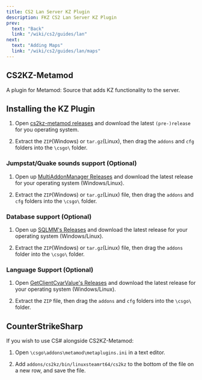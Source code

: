 ```yaml
---
title: CS2 Lan Server KZ Plugin
description: FKZ CS2 Lan Server KZ Plugin
prev:
  text: "Back"
  link: "/wiki/cs2/guides/lan"
next:
  text: "Adding Maps"
  link: "/wiki/cs2/guides/lan/maps"
---
```


## CS2KZ-Metamod

A plugin for Metamod: Source that adds KZ functionality to the server.

## Installing the KZ Plugin

1. Open [cs2kz-metamod releases](https://github.com/KZGlobalTeam/cs2kz-metamod/releases) and download the latest `(pre-)release` for you operating system.

2. Extract the `ZIP`(Windows) or `tar.gz`(Linux), then drag the `addons` and `cfg` folders into the `\csgo\` folder.

### Jumpstat/Quake sounds support (Optional)

1. Open up [MultiAddonManager Releases](https://github.com/Source2ZE/MultiAddonManager/releases) and download the latest release for your operating system (Windows/Linux).

2. Extract the `ZIP`(Windows) or `tar.gz`(Linux) file, then drag the `addons` and `cfg` folders into the `\csgo\` folder.

### Database support (Optional)

1. Open up [SQLMM's Releases](https://github.com/zer0k-z/sql_mm/releases) and download the latest release for your operating system (Windows/Linux).

2. Extract the `ZIP`(Windows) or `tar.gz`(Linux) file, then drag the `addons` folder into the `\csgo\` folder.

### Language Support (Optional)

1. Open [GetClientCvarValue's Releases](https://github.com/komashchenko/ClientCvarValue/releases) and download the latest release for your operating system (Windows/Linux).

2. Extract the `ZIP` file, then drag the `addons` and `cfg` folders into the `\csgo\` folder.

## CounterStrikeSharp

If you wish to use CS# alongside CS2KZ-Metamod:

1. Open `\csgo\addons\metamod\metaplugins.ini` in a text editor.

2. Add `addons/cs2kz/bin/linuxsteamrt64/cs2kz` to the bottom of the file on a new row, and save the file.
